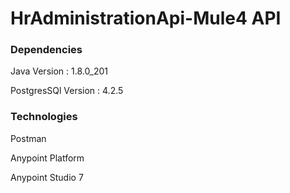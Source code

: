 # HrAdministrationApi-Mule4 API

### Dependencies
Java Version : 1.8.0_201

PostgresSQl Version : 4.2.5

### Technologies
Postman

Anypoint Platform

Anypoint Studio 7
